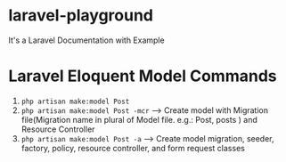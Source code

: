 # laravel-playground
It's a Laravel Documentation with Example

# Laravel Eloquent Model Commands
1. ```php artisan make:model Post```
2. ```php artisan make:model Post -mcr``` --> Create model with Migration file(Migration name in plural of Model file. e.g.: Post, posts ) and Resource Controller
3. ```php artisan make:model Post -a``` --> Create model migration, seeder, factory, policy, resource controller, and form request classes